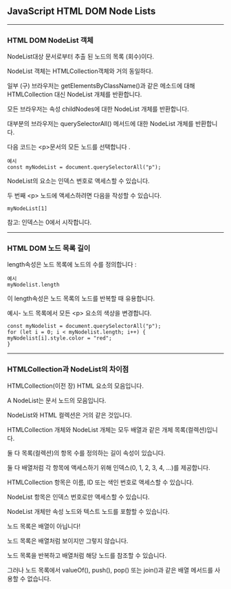 ## JavaScript HTML DOM Node Lists

---

### HTML DOM NodeList 객체

NodeList대상 문서로부터 추출 된 노드의 목록 (회수)이다.

NodeList 객체는 HTMLCollection객체와 거의 동일하다.

일부 (구) 브라우저는 getElementsByClassName()과 같은 메소드에 대해 HTMLCollection 대신 NodeList 개체를 반환합니다.

모든 브라우저는 속성 childNodes에 대한 NodeList 개체를 반환합니다.

대부분의 브라우저는 querySelectorAll() 메서드에 대한 NodeList 개체를 반환합니다.

다음 코드는 \<p>문서의 모든 노드를 선택합니다 .

    예시
    const myNodeList = document.querySelectorAll("p");

NodeList의 요소는 인덱스 번호로 액세스할 수 있습니다.

두 번째 \<p> 노드에 액세스하려면 다음을 작성할 수 있습니다.

    myNodeList[1]

참고: 인덱스는 0에서 시작합니다.

---

### HTML DOM 노드 목록 길이

length속성은 노드 목록에 노드의 수를 정의합니다 :

    예시
    myNodelist.length

이 length속성은 노드 목록의 노드를 반복할 때 유용합니다.

예시- 노드 목록에서 모든 \<p> 요소의 색상을 변경합니다.

    const myNodelist = document.querySelectorAll("p");
    for (let i = 0; i < myNodelist.length; i++) {
    myNodelist[i].style.color = "red";
    }

---

### HTMLCollection과 NodeList의 차이점

HTMLCollection(이전 장) HTML 요소의 모음입니다.

A NodeList는 문서 노드의 모음입니다.

NodeList와 HTML 컬렉션은 거의 같은 것입니다.

HTMLCollection 개체와 NodeList 개체는 모두 배열과 같은 개체 목록(컬렉션)입니다.

둘 다 목록(컬렉션)의 항목 수를 정의하는 길이 속성이 있습니다.

둘 다 배열처럼 각 항목에 액세스하기 위해 인덱스(0, 1, 2, 3, 4, ...)를 제공합니다.

HTMLCollection 항목은 이름, ID 또는 색인 번호로 액세스할 수 있습니다.

NodeList 항목은 인덱스 번호로만 액세스할 수 있습니다.

NodeList 개체만 속성 노드와 텍스트 노드를 포함할 수 있습니다.

노드 목록은 배열이 아닙니다!

노드 목록은 배열처럼 보이지만 그렇지 않습니다.

노드 목록을 반복하고 배열처럼 해당 노드를 참조할 수 있습니다.

그러나 노드 목록에서 valueOf(), push(), pop() 또는 join()과 같은 배열 메서드를 사용할 수 없습니다.
